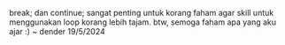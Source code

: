break; dan continue; sangat penting untuk korang faham agar skill untuk menggunakan loop korang lebih tajam.
btw, semoga faham apa yang aku ajar :)
~ dender 19/5/2024
